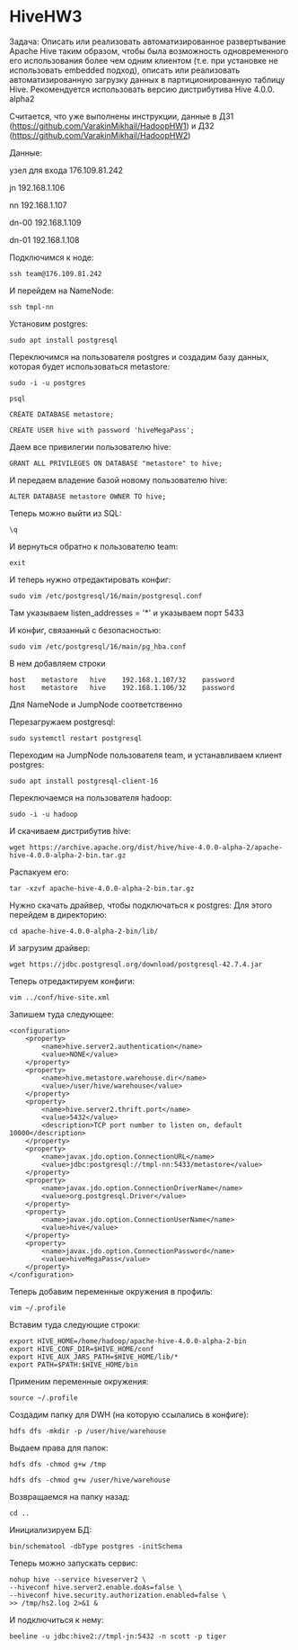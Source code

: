 # HiveHW3


Задача:
Описать или реализовать автоматизированное развертывание Apache Hive таким образом, чтобы была возможность одновременного его использования более чем одним клиентом (т.е. при установке не использовать embedded подход), описать или реализовать автоматизированную загрузку данных в партиционированную таблицу Hive. Рекомендуется использовать версию дистрибутива Hive 4.0.0. alpha2

Считается, что уже выполнены инструкции, данные в ДЗ1 (https://github.com/VarakinMikhail/HadoopHW1) и ДЗ2 (https://github.com/VarakinMikhail/HadoopHW2)

Данные:

узел для входа 176.109.81.242 

jn 192.168.1.106 

nn 192.168.1.107 

dn-00 192.168.1.109 

dn-01 192.168.1.108

Подключимся к ноде:
```
ssh team@176.109.81.242
```

И перейдем на NameNode:
```
ssh tmpl-nn
```
Установим postgres:
```
sudo apt install postgresql
```

Переключимся на пользователя postgres и создадим базу данных, которая будет использоваться metastore:
```
sudo -i -u postgres
```
```
psql
```
```
CREATE DATABASE metastore;
```
```
CREATE USER hive with password 'hiveMegaPass';
```
Даем все привилегии пользователю hive:
```
GRANT ALL PRIVILEGES ON DATABASE "metastore" to hive;
```

И передаем владение базой новому пользователю hive:
```
ALTER DATABASE metastore OWNER TO hive;
```

Теперь можно выйти из SQL:
```
\q
```

И вернуться обратно к пользователю team:
```
exit
```
И теперь нужно отредактировать конфиг:
```
sudo vim /etc/postgresql/16/main/postgresql.conf
```

Там указываем listen_addresses = '*' и указываем порт 5433

И конфиг, связанный с безопасностью:
```
sudo vim /etc/postgresql/16/main/pg_hba.conf
```

В нем добавляем строки
```
host	metastore	hive	192.168.1.107/32	password
host	metastore	hive	192.168.1.106/32	password
```

Для NameNode и JumpNode соответственно

Перезагружаем postgresql:
```
sudo systemctl restart postgresql
```

Переходим на JumpNode пользователя team, и устанавливаем клиент postgres:
```
sudo apt install postgresql-client-16
```

Переключаемся на пользователя hadoop:
```
sudo -i -u hadoop
```

И скачиваем дистрибутив hive:
```
wget https://archive.apache.org/dist/hive/hive-4.0.0-alpha-2/apache-hive-4.0.0-alpha-2-bin.tar.gz
```

Распакуем его:
```
tar -xzvf apache-hive-4.0.0-alpha-2-bin.tar.gz
```

Нужно скачать драйвер, чтобы подключаться к postgres:
Для этого перейдем в директорию:
```
cd apache-hive-4.0.0-alpha-2-bin/lib/
```

И загрузим драйвер:
```
wget https://jdbc.postgresql.org/download/postgresql-42.7.4.jar
```

Теперь отредактируем конфиги:
```
vim ../conf/hive-site.xml
```
Запишем туда следующее:
```
<configuration>
    <property>
        <name>hive.server2.authentication</name>
        <value>NONE</value>
    </property>
    <property>
        <name>hive.metastore.warehouse.dir</name>
        <value>/user/hive/warehouse</value>
    </property>
    <property>
        <name>hive.server2.thrift.port</name>
        <value>5432</value>
        <description>TCP port number to listen on, default 10000</description>
    </property>
    <property>
        <name>javax.jdo.option.ConnectionURL</name>
        <value>jdbc:postgresql://tmpl-nn:5433/metastore</value>
    </property>
    <property>
        <name>javax.jdo.option.ConnectionDriverName</name>
        <value>org.postgresql.Driver</value>
    </property>
    <property>
        <name>javax.jdo.option.ConnectionUserName</name>
        <value>hive</value>
    </property>
    <property>
        <name>javax.jdo.option.ConnectionPassword</name>
        <value>hiveMegaPass</value>
    </property>
</configuration>
```

Теперь добавим переменные окружения в профиль:
```
vim ~/.profile
```
Вставим туда следующие строки:
```
export HIVE_HOME=/home/hadoop/apache-hive-4.0.0-alpha-2-bin
export HIVE_CONF_DIR=$HIVE_HOME/conf
export HIVE_AUX_JARS_PATH=$HIVE_HOME/lib/*
export PATH=$PATH:$HIVE_HOME/bin
```

Применим переменные окружения:
```
source ~/.profile
```

Создадим папку для DWH (на которую ссылались в конфиге):
```
hdfs dfs -mkdir -p /user/hive/warehouse
```

Выдаем права для папок:
```
hdfs dfs -chmod g+w /tmp
```
```
hdfs dfs -chmod g+w /user/hive/warehouse
```

Возвращаемся на папку назад:
```
cd ..
```

Инициализируем БД:
```
bin/schematool -dbType postgres -initSchema
```

Теперь можно запускать сервис:
```
nohup hive --service hiveserver2 \
--hiveconf hive.server2.enable.doAs=false \
--hiveconf hive.security.authorization.enabled=false \
>> /tmp/hs2.log 2>&1 &
```
И подключиться к нему:
```
beeline -u jdbc:hive2://tmpl-jn:5432 -n scott -p tiger
```
